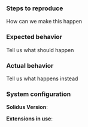 ### Steps to reproduce
How can we make this happen

### Expected behavior
Tell us what should happen

### Actual behavior
Tell us what happens instead

### System configuration
**Solidus Version**:

**Extensions in use**:

